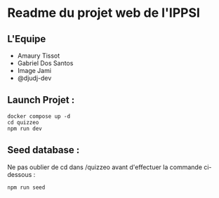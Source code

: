 # Readme du projet web de l'IPPSI

## L'Equipe

-   Amaury Tissot
-   Gabriel Dos Santos
-   Image Jami
-   @djudj-dev

## Launch Projet :

```
docker compose up -d
cd quizzeo
npm run dev
```

## Seed database :

Ne pas oublier de cd dans /quizzeo avant d'effectuer la commande ci-dessous :

```
npm run seed
```
